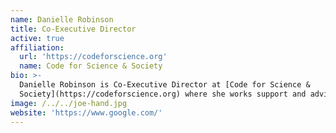 ```yaml
---
name: Danielle Robinson
title: Co-Executive Director
active: true
affiliation:
  url: 'https://codeforscience.org'
  name: Code for Science & Society
bio: >-
  Danielle Robinson is Co-Executive Director at [Code for Science &
  Society](https://codeforscience.org) where she works support and advise people who create open source technology in the public interest. In 2016, she completed a PhD in neuroscience at Oregon Health & Science University. Then as a Mozilla Fellow for Science she ran Working Open Workshops, explored decentralized approaches to data preservation, and advocated for open access to research.
image: /../../joe-hand.jpg
website: 'https://www.google.com/'
---
```


